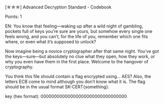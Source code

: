 [☆☆☆] Advanced Decryption Standard - Codebook

Points: 1

EN: You know that feeling—waking up after a wild night of gambling, pockets full of keys you’re sure are yours, but somehow every single one feels wrong, and you can’t, for the life of you, remember which one fits where, or even what it’s supposed to unlock?

Now imagine being a novice cryptographer after that same night. You’ve got the keys—sure—but absolutely no clue what they open, how they work, or why you even have them in the first place. Welcome to the hangover of cryptography.

You think this file should contain a flag encrypted using... AES? Also, the letters ECB come to mind although you don’t know what it is. The flag should be in the usual format SK-CERT{something}.

key (hex format): 00000000000000000000000000000000
